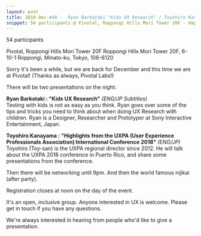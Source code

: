 ```yaml
---
layout: post
title: 2018 Dec-#48 -  Ryan Barkataki "Kids UX Research" / Toyohiro Kanayama "Recap of UXPA 2018"
snippet: 54 participants @ Pivotal, Roppongi Hills Mori Tower 20F - Happy New Year everyone! Before we start, just wanted to mention that Udemy has a bunch of UX -
---
```

54 participants

Pivotal, Roppongi Hills Mori Tower 20F Roppongi Hills Mori Tower 20F, 6-10-1 Roppongi, Minato-ku, Tokyo, 106-6120

Sorry it's been a while, but we are back for December and this time we are at Pivotal! (Thanks as always, Pivotal Labs!)

There will be two presentations on the night:

<strong>Ryan Barkataki : "Kids UX Research"</strong> <em>(ENG/JP Subtitles)</em><br>
Testing with kids is not as easy as you think. Ryan goes over some of the tips and tricks you need to think about when doing UX Research with children. Ryan is a Designer, Researcher and Prototyper at Sony Interactive Entertainment, Japan. 

<strong>Toyohiro Kanayama : "Highlights from the UXPA (User Experience Professionals Association) International Conference 2018"</strong> <em>(ENG/JP)</em><br>
Toyohiro (Toy-san) is the UXPA regional director since 2012. He will talk about the UXPA 2018 conference in Puerto Rico, and share some presentations from the conference. 

Then there will be networking until 9pm. And then the world famous nijikai (after party).

Registration closes at noon on the day of the event.

It's an open, inclusive group. Anyone interested in UX is welcome. Please get in touch if you have any questions.

We're always interested in hearing from people who'd like to give a presentation.

